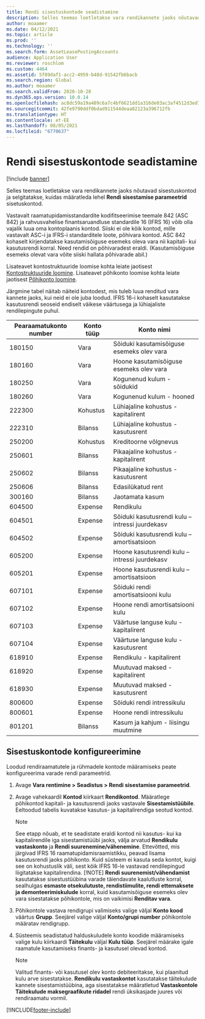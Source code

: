 ```yaml
---
title: Rendi sisestuskontode seadistamine
description: Selles teemas loetletakse vara rendikannete jaoks nõutavad sisestuskontod ja selgitatakse, kuidas määratleda rendi sisestamise parameetrite lehel sisetuskontod.
author: moaamer
ms.date: 04/12/2021
ms.topic: article
ms.prod: ''
ms.technology: ''
ms.search.form: AssetLeasePostingAccounts
audience: Application User
ms.reviewer: roschlom
ms.custom: 4464
ms.assetid: 5f89daf1-acc2-4959-b48d-91542fb6bacb
ms.search.region: Global
ms.author: moaamer
ms.search.validFrom: 2020-10-28
ms.dyn365.ops.version: 10.0.14
ms.openlocfilehash: ac8dc59a19a489c6a7c4bf6621dd1a316de03ac3af4512d3ed7e55668af801b1
ms.sourcegitcommit: 42fe9790ddf0bdad911544deaa82123a396712fb
ms.translationtype: HT
ms.contentlocale: et-EE
ms.lasthandoff: 08/05/2021
ms.locfileid: "6770637"
---
```

# <a name="set-up-lease-posting-accounts"></a>Rendi sisestuskontode seadistamine

[!include [banner](../includes/banner.md)]

Selles teemas loetletakse vara rendikannete jaoks nõutavad sisestuskontod ja selgitatakse, kuidas määratleda lehel **Rendi sisestamise parameetrid** sisetuskontod.

Vastavalt raamatupidamisstandardite kodifitseerimise teemale 842 (ASC 842) ja rahvusvahelise finantsaruandluse standardile 16 (IFRS 16) võib olla vajalik luua oma kontoplaanis kontod. Siiski ei ole kõik kontod, mille vastavalt ASC-i ja IFRS-i standarditele loote, põhivara kontod. ASC 842 kohaselt kirjendatakse kasutamisõiguse esemeks oleva vara nii kapitali- kui kasutusrendi korral. Need rendid on põhivaradest eraldi. (Kasutamisõiguse esemeks olevat vara võite siiski hallata põhivarade abil.)

Lisateavet kontostruktuuride loomise kohta leiate jaotisest [Kontostruktuuride loomine](../general-ledger/tasks/create-account-structures.md). Lisateavet põhikonto loomise kohta leiate jaotisest [Põhikonto loomine](../general-ledger/tasks/create-main-account.md).

Järgmine tabel näitab näiteid kontodest, mis tuleb luua renditud vara kannete jaoks, kui neid ei ole juba loodud. IFRS 16-i kohaselt kasutatakse kasutusrendi seoseid endiselt väikese väärtusega ja lühiajaliste rendilepingute puhul.

| Pearaamatukonto number | Konto tüüp  | Konto nimi                                          |
|-----------------------|---------------|-------------------------------------------------------|
| 180150                | Vara         | Sõiduki kasutamisõiguse esemeks olev vara                                     |
| 180160                | Vara         | Hoone kasutamisõiguse esemeks olev vara                                    |
| 180250                | Vara         | Kogunenud kulum - sõidukid                   |
| 180260                | Vara         | Kogunenud kulum - hooned                  |
| 222300                | Kohustus     | Lühiajaline kohustus - kapitalirent                |
| 222310                | Bilanss | Lühiajaline kohustus - kasutusrent              |
| 250200                | Kohustus     | Kreditoorne võlgnevus                                         |
| 250601                | Bilanss | Pikaajaline kohustus - kapitalirent                 |
| 250602                | Bilanss | Pikaajaline kohustus - kasutusrent               |
| 250606                | Bilanss | Edasilükatud rent                                         |
| 300160                | Bilanss | Jaotamata kasum                                     |
| 604500                | Expense       | Rendikulu                                         |
| 604501                | Expense       | Sõiduki kasutusrendi kulu – intressi juurdekasv  |
| 604502                | Expense       | Sõiduki kasutusrendi kulu – amortisatsioon        |
| 605200                | Expense       | Hoone kasutusrendi kulu – intressi juurdekasv |
| 605201                | Expense       | Hoone kasutusrendi kulu – amortisatsioon       |
| 607101                | Expense       | Sõiduki rendi amortisatsiooni kulu                    |
| 607102                | Expense       | Hoone rendi amortisatsiooni kulu                   |
| 607103                | Expense       | Väärtuse languse kulu - kapitalirent                   |
| 607104                | Expense       | Väärtuse languse kulu - kasutusrent                 |
| 618910                | Expense       | Rendikulu - kapitalirent                        |
| 618920                | Expense       | Muutuvad maksed - kapitalirent                    |
| 618930                | Expense       | Muutuvad maksed - kasutusrent                  |
| 800600                | Expense       | Sõiduki rendi intressikulu                        |
| 800601                | Expense       | Hoone rendi intressikulu                       |
| 801201                | Bilanss | Kasum ja kahjum - liisingu muutmine                      |

## <a name="configure-posting-accounts"></a>Sisestuskontode konfigureerimine

Loodud rendiraamatutele ja rühmadele kontode määramiseks peate konfigureerima varade rendi parameetrid.

1. Avage **Vara rentimine \> Seadistus \> Rendi sisestamise parameetrid**.
2. Avage vahekaardil **Kontod** kiirkaart **Rendikontod**. Määratlege põhikontod kapitali- ja kasutusrendi jaoks vastavale **Sisestamistüübile**. Eeltoodud tabelis kuvatakse kasutus- ja kapitalirendiga seotud kontod.

    > [!NOTE]
    > See etapp nõuab, et te seadistate eraldi kontod nii kasutus- kui ka kapitalirendile iga sisestamistüübi jaoks, välja arvatud **Rendikulu vastaskonto** ja **Rendi suurenemine/vähenemine**. Ettevõtted, mis järgivad IFRS 16 raamatupidamisraamistikku, peavad lisama kasutusrendi jaoks põhikonto. Kuid süsteem ei kasuta seda kontot, kuigi see on kohustuslik väli, sest kõik IFRS 16-le vastavad rendilepingud liigitatakse kapitalirendina.
    >[!NOTE]
    > **Rendi suurenemist/vähendamist** kasutatakse sisestustüübina varade täiendavate kaalutluste korral, sealhulgas **esmaste otsekulutuste, rendistiimulite, rendi ettemaksete ja demonteerimiskulude** korral, kuid kasutamisõiguse esemeks olev vara sisestatakse põhikontole, mis on vaikimisi **Renditav vara**.        
    
3. Põhikontole vastava rendigrupi valimiseks valige väljal **Konto kood** väärtus **Grupp**. Seejärel valige väljal **Konto/grupi number** põhikontole määratav rendigrupp.
4. Süsteemis seadistatud halduskuludele konto koodide määramiseks valige kulu kiirkaardi **Täitekulu** väljal **Kulu tüüp**. Seejärel määrake igale raamatule kasutamiseks finants- ja kasutusel olevad kontod.

    > [!NOTE]
    > Valitud finants- või kasutusel olev konto debiteeritakse, kui plaanitud kulu arve sisestatakse.
    > **Rendikulu vastaskontot** kasutatakse täitekulude kannete sisestamistüübina, aga sisestatakse määratletud **Vastaskontole** **Täitekulude maksegraafikute ridadel** rendi üksikasjade juures või rendiraamatu vormil.   


[!INCLUDE[footer-include](../../includes/footer-banner.md)]
